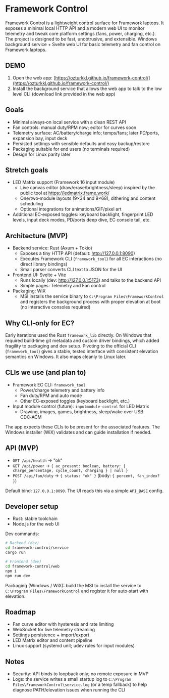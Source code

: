 # Framework Control

Framework Control is a lightweight control surface for Framework laptops. It exposes a minimal local HTTP API and a modern web UI to monitor telemetry and tweak core platform settings (fans, power, charging, etc.). The project is designed to be fast, unobtrusive, and extensible. Windows background service + Svelte web UI for basic telemetry and fan control on Framework laptops.

## DEMO

1. Open the web app: [https://ozturkkl.github.io/framework-control/](https://ozturkkl.github.io/framework-control/)
2. Install the background service that allows the web app to talk to the low level CLI (download link provided in the web app)

## Goals

- Minimal always‑on local service with a clean REST API
- Fan controls: manual duty/RPM now; editor for curves soon
- Telemetry surface: AC/battery/charge info; temps/fans; later PD/ports, expansion bay, input deck
- Persisted settings with sensible defaults and easy backup/restore
- Packaging suitable for end users (no terminals required)
- Design for Linux parity later

## Stretch goals

- LED Matrix support (Framework 16 input module)
  - Live canvas editor (draw/erase/brightness/sleep) inspired by the public tool at https://ledmatrix.frame.work/
  - One/two‑module layouts (9×34 and 9×68), dithering and content scheduling
  - Optional integrations for animations/GIF/pixel art
- Additional EC‑exposed toggles: keyboard backlight, fingerprint LED levels, input deck modes, PD/ports deep dive, EC console tail, etc.

## Architecture (MVP)

- Backend service: Rust (Axum + Tokio)
  - Exposes a tiny HTTP API (default: http://127.0.0.1:8090)
  - Executes Framework CLI (`framework_tool`) for all EC interactions (no direct library bindings)
  - Small parser converts CLI text to JSON for the UI
- Frontend UI: Svelte + Vite
  - Runs locally (dev: http://127.0.0.1:5173) and talks to the backend API
  - Simple pages: Telemetry and Fan control
- Packaging: WiX
  - MSI installs the service binary to `C:\Program Files\FrameworkControl` and registers the background process with proper elevation at boot (no interactive consoles required)

## Why CLI‑only for EC?

Early iterations used the Rust `framework_lib` directly. On Windows that required build‑time git metadata and custom driver bindings, which added fragility to packaging and dev setup. Pivoting to the official CLI (`framework_tool`) gives a stable, tested interface with consistent elevation semantics on Windows. It also maps cleanly to Linux later.

## CLIs we use (and plan to)

- Framework EC CLI: `framework_tool`
  - Power/charge telemetry and battery info
  - Fan duty/RPM and auto mode
  - Other EC‑exposed toggles (keyboard backlight, etc.)
- Input module control (future): `inputmodule-control` for LED Matrix
  - Drawing, images, games, brightness, sleep/wake over USB CDC‑ACM

The app expects these CLIs to be present for the associated features. The Windows installer (WiX) validates and can guide installation if needed.

## API (MVP)

- `GET /api/health` → "ok"
- `GET /api/power` → `{ ac_present: boolean, battery: { charge_percentage, cycle_count, charging } | null }`
- `POST /api/fan/duty` → `{ status: "ok" }` (body: `{ percent, fan_index? }`)

Default bind: `127.0.0.1:8090`. The UI reads this via a simple `API_BASE` config.

## Developer setup

- Rust: stable toolchain
- Node.js for the web UI

Dev commands:

```bash
# Backend (dev)
cd framework-control/service
cargo run

# Frontend (dev)
cd framework-control/web
npm i
npm run dev
```

Packaging (Windows / WiX): build the MSI to install the service to `C:\Program Files\FrameworkControl` and register it for auto‑start with elevation.

## Roadmap

- Fan curve editor with hysteresis and rate limiting
- WebSocket for live telemetry streaming
- Settings persistence + import/export
- LED Matrix editor and content pipeline
- Linux support (systemd unit; udev rules for input modules)

## Notes

- Security: API binds to loopback only; no remote exposure in MVP
- Logs: the service writes a small startup log to `C:\Program Files\FrameworkControl\service.log` (or a temp fallback) to help diagnose PATH/elevation issues when running the CLI

